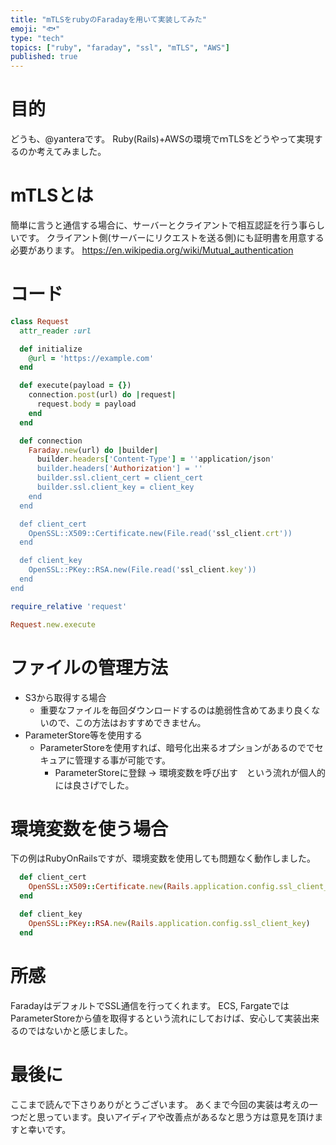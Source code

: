 ```yaml
---
title: "mTLSをrubyのFaradayを用いて実装してみた"
emoji: "🐟"
type: "tech"
topics: ["ruby", "faraday", "ssl", "mTLS", "AWS"]
published: true
---
```

# 目的
どうも、@yanteraです。
Ruby(Rails)+AWSの環境でｍTLSをどうやって実現するのか考えてみました。

# mTLSとは
簡単に言うと通信する場合に、サーバーとクライアントで相互認証を行う事らしいです。
クライアント側(サーバーにリクエストを送る側)にも証明書を用意する必要があります。
https://en.wikipedia.org/wiki/Mutual_authentication

# コード

```ruby:request.rb
class Request
  attr_reader :url

  def initialize
    @url = 'https://example.com'
  end

  def execute(payload = {})
    connection.post(url) do |request|
      request.body = payload
    end
  end

  def connection
    Faraday.new(url) do |builder|
      builder.headers['Content-Type'] = ''application/json'
      builder.headers['Authorization'] = ''
      builder.ssl.client_cert = client_cert
      builder.ssl.client_key = client_key
    end
  end

  def client_cert
    OpenSSL::X509::Certificate.new(File.read('ssl_client.crt'))
  end

  def client_key
    OpenSSL::PKey::RSA.new(File.read('ssl_client.key'))
  end
end
```

```ruby:batch.rb
require_relative 'request'

Request.new.execute
```

# ファイルの管理方法
- S3から取得する場合
  - 重要なファイルを毎回ダウンロードするのは脆弱性含めてあまり良くないので、この方法はおすすめできません。
- ParameterStore等を使用する
  - ParameterStoreを使用すれば、暗号化出来るオプションがあるのででセキュアに管理する事が可能です。
    - ParameterStoreに登録 -> 環境変数を呼び出す　という流れが個人的には良さげでした。

# 環境変数を使う場合
下の例はRubyOnRailsですが、環境変数を使用しても問題なく動作しました。
```ruby
  def client_cert
    OpenSSL::X509::Certificate.new(Rails.application.config.ssl_client_cert)
  end

  def client_key
    OpenSSL::PKey::RSA.new(Rails.application.config.ssl_client_key)
  end
```

# 所感
FaradayはデフォルトでSSL通信を行ってくれます。
ECS, FargateではParameterStoreから値を取得するという流れにしておけば、安心して実装出来るのではないかと感じました。

# 最後に
ここまで読んで下さりありがとうございます。
あくまで今回の実装は考えの一つだと思っています。良いアイディアや改善点があるなと思う方は意見を頂けますと幸いです。